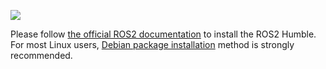 ![](/assets/images/platform/openmanipulator_p/logo_ros.png)

Please follow [the official ROS2 documentation](https://docs.ros.org/en/humble/Installation.html) to install the ROS2 Humble.  
For most Linux users, [Debian package installation](https://docs.ros.org/en/humble/Installation/Ubuntu-Install-Debians.html) method is strongly recommended.

<!-- For beginners, it is strongly recommended to install ROS with the script provided in the below command.


``` bash
$ sudo apt update
$ wget https://raw.githubusercontent.com/ROBOTIS-GIT/robotis_tools/master/install_ros2_foxy.sh
$ chmod 755 ./install_ros2_foxy.sh
$ bash ./install_ros2_foxy.sh
```

**NOTE**: In order to check which packages are installed, please check this link out. [install_ros2_foxy.sh](https://raw.githubusercontent.com/ROBOTIS-GIT/robotis_tools/master/install_ros2_foxy.sh)
{: .notice--info}

If you prefer a manual installation，following link guides you how to install ROS 2 on your PC
- [Manual Installation of ROS 2 Foxy Fitzroy](https://index.ros.org/doc/ros2/Installation/Foxy/Linux-Install-Debians/) -->
